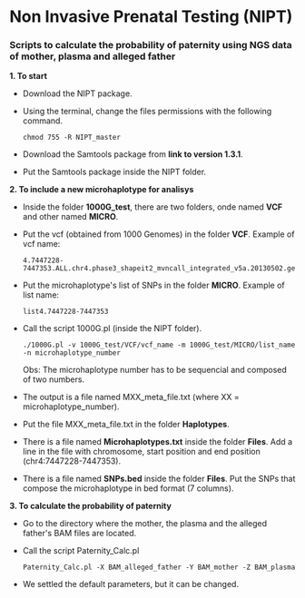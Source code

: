 # Non Invasive Prenatal Testing (NIPT)

### Scripts to calculate the probability of paternity using NGS data of mother, plasma and alleged father

**1. To start**

  - Download the NIPT package.
  
  - Using the terminal, change the files permissions with the following command.
    ```
    chmod 755 -R NIPT_master
    ```
  
  - Download the Samtools package from **link to version 1.3.1**.
  
  - Put the Samtools package inside the NIPT folder.
  

**2. To include a new microhaplotype for analisys**
  
  - Inside the folder **1000G_test**, there are two folders, onde named **VCF** and other named **MICRO**.
  
  - Put the vcf (obtained from 1000 Genomes) in the folder **VCF**. Example of vcf name: 
      ```
      4.7447228-7447353.ALL.chr4.phase3_shapeit2_mvncall_integrated_v5a.20130502.genotypes.vcf
      ```
  
  - Put the microhaplotype's list of SNPs in the folder **MICRO**. Example of list name:
      ```
      list4.7447228-7447353
      ```
  
  - Call the script 1000G.pl (inside the NIPT folder).
    ```
    ./1000G.pl -v 1000G_test/VCF/vcf_name -m 1000G_test/MICRO/list_name -n microhaplotype_number
    ```
    Obs: The microhaplotype number has to be sequencial and composed of two numbers.
    
  - The output is a file named MXX_meta_file.txt (where XX = microhaplotype_number).
  
  - Put the file MXX_meta_file.txt in the folder **Haplotypes**.
  
  - There is a file named **Microhaplotypes.txt** inside the folder **Files**. Add a line in the file with chromosome, start position and end position (chr4:7447228-7447353).
  
  - There is a file named **SNPs.bed** inside the folder **Files**. Put the SNPs that compose the microhaplotype in bed format (7 columns).


**3. To calculate the probability of paternity**

  - Go to the directory where the mother, the plasma and the alleged father's BAM files are located.
  
  - Call the script Paternity_Calc.pl 
    ```
    Paternity_Calc.pl -X BAM_alleged_father -Y BAM_mother -Z BAM_plasma
    ```
  
  - We settled the default parameters, but it can be changed.


